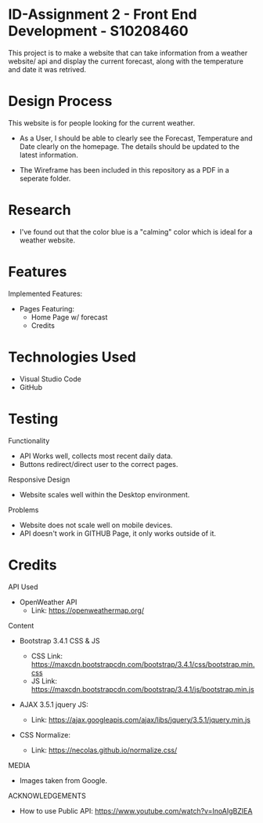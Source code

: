 # ID-Assignment 2 - Front End Development - S10208460

This project is to make a website that can take information from a weather website/ api and display the current forecast, along with the temperature and date it was retrived.
# Design Process

This website is for people looking for the current weather.

- As a User, I should be able to clearly see the Forecast, Temperature and Date clearly on the homepage. The details should be updated to the latest information.

- The Wireframe has been included in this repository as a PDF in a seperate folder.
  
# Research
- I've found out that the color blue is a "calming" color which is ideal for a weather website.

# Features
Implemented Features:
- Pages Featuring:
  - Home Page w/ forecast
  - Credits

# Technologies Used
- Visual Studio Code
- GitHub

# Testing
Functionality
- API Works well, collects most recent daily data.
- Buttons redirect/direct user to the correct pages.

Responsive Design
- Website scales well within the Desktop environment.

Problems
- Website does not scale well on mobile devices.
- API doesn't work in GITHUB Page, it only works outside of it.

# Credits
API Used
- OpenWeather API
  - Link: https://openweathermap.org/   

Content
- Bootstrap 3.4.1 CSS & JS
  - CSS Link: https://maxcdn.bootstrapcdn.com/bootstrap/3.4.1/css/bootstrap.min.css
  - JS Link: https://maxcdn.bootstrapcdn.com/bootstrap/3.4.1/js/bootstrap.min.js

- AJAX 3.5.1 jquery JS:
  - Link: https://ajax.googleapis.com/ajax/libs/jquery/3.5.1/jquery.min.js

- CSS Normalize:
  - Link: https://necolas.github.io/normalize.css/

MEDIA
- Images taken from Google.

ACKNOWLEDGEMENTS
- How to use Public API: https://www.youtube.com/watch?v=InoAIgBZIEA